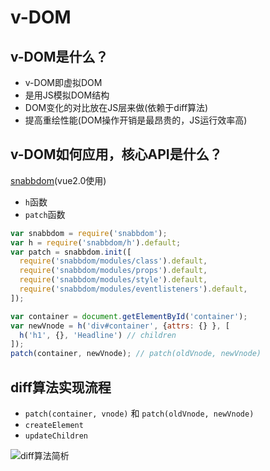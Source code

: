 # v-DOM

## v-DOM是什么？

- v-DOM即虚拟DOM
- 是用JS模拟DOM结构
- DOM变化的对比放在JS层来做(依赖于diff算法)
- 提高重绘性能(DOM操作开销是最昂贵的，JS运行效率高)

## v-DOM如何应用，核心API是什么？

[snabbdom](https://github.com/snabbdom/snabbdom)(vue2.0使用)

- `h`函数
- `patch`函数

``` javascript
var snabbdom = require('snabbdom');
var h = require('snabbdom/h').default;
var patch = snabbdom.init([
  require('snabbdom/modules/class').default,
  require('snabbdom/modules/props').default,
  require('snabbdom/modules/style').default,
  require('snabbdom/modules/eventlisteners').default,
]);

var container = document.getElementById('container');
var newVnode = h('div#container', {attrs: {} }, [
  h('h1', {}, 'Headline') // children
]);
patch(container, newVnode); // patch(oldVnode, newVnode)
```

## diff算法实现流程

- `patch(container, vnode)` 和 `patch(oldVnode, newVnode)`
- `createElement`
- `updateChildren`

![diff算法简析](https://img-blog.csdn.net/20180717182348969)